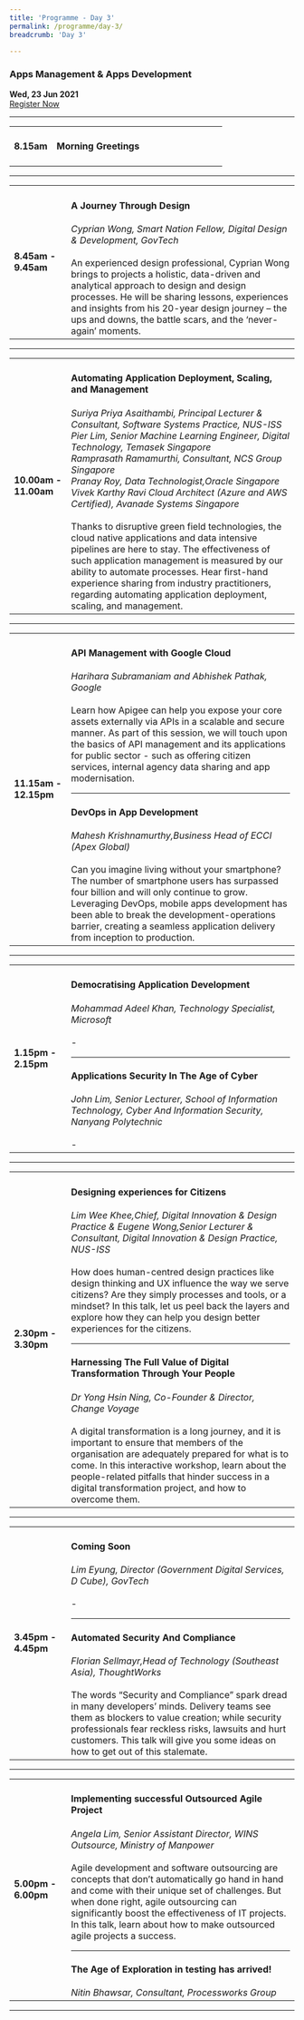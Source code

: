 ```yaml
---
title: 'Programme - Day 3'
permalink: /programme/day-3/
breadcrumb: 'Day 3'

---
```


### Apps Management & Apps Development
**Wed, 23 Jun 2021**
<br>
<a href="https://form.gov.sg/60b5ff7eadb885001238b51a" class="bp-button is-secondary is-uppercase search-button" target="_blank">Register Now</a>
<hr style="margin-top:0;">
<table>
  <tr>
    <td width="20%"><strong>8.15am</strong></td>
    <td width="80%">
    <h4>Morning Greetings</h4>
    </td>
  </tr>
</table>

<hr>

<table>
  <tr>
    <td width="20%"><strong>8.45am - 9.45am</strong></td>
    <td width="80%">
      <h4>A Journey Through Design</h4>
      <em>Cyprian Wong, Smart Nation Fellow, Digital Design & Development, GovTech</em>
      <br><br>
      An experienced design professional, Cyprian Wong brings to projects a holistic, data-driven and analytical approach to design and design processes. He will be sharing           lessons, experiences and insights from his 20-year design journey – the ups and downs, the battle scars, and the ‘never-again’ moments.
    </td>
  </tr>
</table>

<hr>

<table>
  <tr>
    <td width="20%"><strong>10.00am - 11.00am</strong></td>
    <td width="80%">
      <h4>Automating Application Deployment, Scaling, and Management</h4>
      <em>Suriya Priya Asaithambi, Principal Lecturer & Consultant, Software Systems Practice, NUS-ISS<br>
      Pier Lim, Senior Machine Learning Engineer, Digital Technology, Temasek Singapore<br>
      Ramprasath Ramamurthi, Consultant, NCS Group Singapore<br>
      Pranay Roy, Data Technologist,Oracle Singapore<br>
      Vivek Karthy Ravi  Cloud Architect (Azure and AWS Certified), Avanade Systems Singapore</em>  
      <br><br>
      Thanks to disruptive green field technologies, the cloud native applications and data intensive pipelines are here to stay. The effectiveness of such application             management is measured by our ability to automate processes. Hear first-hand experience sharing from industry practitioners, regarding automating application                 deployment, scaling, and management. 
    </td>
  </tr>
</table>

<hr>

<table>
  <tr>
    <td width="20%"><strong>11.15am - 12.15pm</strong></td>
    <td width="80%">
      <h4>API Management with Google Cloud</h4>
      <em>Harihara Subramaniam and Abhishek Pathak, Google </em>
      <br><br>
      Learn how Apigee can help you expose your core assets externally via APIs in a scalable and secure manner. As part of this session, we will touch upon the basics of API management and its applications for public sector - such as offering citizen services, internal agency data sharing and app modernisation.
      <hr>
      <h4>DevOps in App Development </h4>
      <em>Mahesh Krishnamurthy,Business Head of ECCI (Apex Global)</em>
      <br><br>
      Can you imagine living without your smartphone? The number of smartphone users has surpassed four billion and will only continue to grow. Leveraging DevOps, mobile apps       development has been able to break the development-operations barrier, creating a seamless application delivery from inception to production. 
    </td>
  </tr>
</table>

<hr>

<table>
  <tr>
    <td width="20%"><strong>1.15pm - 2.15pm</strong></td>
    <td width="80%">
      <h4>Democratising Application Development</h4>
      <em>Mohammad Adeel Khan, Technology Specialist, Microsoft</em>
      <br><br>
      -
    <hr>
      <h4>Applications Security In The Age of Cyber</h4>
      <em>John Lim, Senior Lecturer, School of Information Technology, Cyber And Information Security, Nanyang Polytechnic</em>
      <br><br>
      -
    </td>
  </tr>
</table>

<hr>

<table>
  <tr>
    <td width="20%"><strong>2.30pm - 3.30pm</strong></td>
    <td width="80%">
      <h4>Designing experiences for Citizens</h4>
      <em>Lim Wee Khee,Chief, Digital Innovation & Design Practice & Eugene Wong,Senior Lecturer & Consultant, Digital Innovation & Design Practice, NUS-ISS</em>  
      <br><br>
      How does human-centred design practices like design thinking and UX influence the way we serve citizens? Are they simply processes and tools, or a mindset? In this           talk, let us peel back the layers and explore how they can help you design better experiences for the citizens.
    <hr>
      <h4>Harnessing The Full Value of Digital Transformation Through Your People</h4>
      <em>Dr Yong Hsin Ning, Co-Founder & Director, Change Voyage</em>
      <br><br>
      A digital transformation is a long journey, and it is important to ensure that members of the organisation are adequately prepared for what is to come. In this               interactive workshop, learn about the people-related pitfalls that hinder success in a digital transformation project, and how to overcome them. 
    </td>
  </tr>
</table>

<hr>

<table>
  <tr>
    <td width="20%"><strong>3.45pm - 4.45pm</strong></td>
    <td width="80%">
      <h4>Coming Soon</h4>
      <em>Lim Eyung, Director (Government Digital Services, D Cube), GovTech</em>
      <br><br>
      -
    <hr>
      <h4>Automated Security And Compliance</h4>
      <em>Florian Sellmayr,Head of Technology (Southeast Asia), ThoughtWorks</em>
      <br><br> 
      The words “Security and Compliance” spark dread in many developers’ minds. Delivery teams see them as blockers to value creation; while security professionals fear           reckless risks, lawsuits and hurt customers. This talk will give you some ideas on how to get out of this stalemate.
    </td>
  </tr>
</table>

<hr>

<table>
  <tr>
    <td width="20%"><strong>5.00pm - 6.00pm</strong></td>
    <td width="80%">
      <h4>Implementing successful Outsourced Agile Project</h4>
      <em>Angela Lim, Senior Assistant Director, WINS Outsource, Ministry of Manpower</em>
      <br><br>
      Agile development and software outsourcing are concepts that don’t automatically go hand in hand and come with their unique set of challenges. But when done right, agile outsourcing can significantly boost the effectiveness of IT projects. In this talk, learn about how to make outsourced agile projects a success.
    <hr>
      <h4>The Age of Exploration in testing has arrived!</h4>
      <em> Nitin Bhawsar, Consultant, Processworks Group </em>
    </td>
  </tr>
</table>

<hr>
